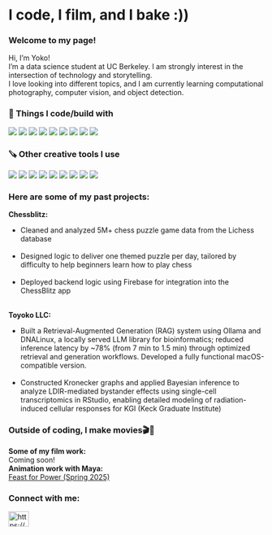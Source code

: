 <h1 align="left">I code, I film, and I bake :))</h1>

<h3 align="left">Welcome to my page!</h3>

<p align="left">
  Hi, I’m Yoko!<br>
  I’m a data science student at UC Berkeley. I am strongly interest in the intersection of technology and storytelling.<br>
  I love looking into different topics, and I am currently learning computational photography, computer vision, and object detection. 
</p>

<h3>🚀 Things I code/build with</h3>
<p>
  <img src="https://img.shields.io/badge/-Python-3776AB?logo=python&logoColor=white&style=for-the-badge" />
  <img src="https://img.shields.io/badge/-R-276DC3?logo=r&logoColor=white&style=for-the-badge" />
  <img src="https://img.shields.io/badge/-SQL-4479A1?logo=postgresql&logoColor=white&style=for-the-badge" />
  <img src="https://img.shields.io/badge/-HTML5-E34F26?logo=html5&logoColor=white&style=for-the-badge" />
  <img src="https://img.shields.io/badge/-CSS3-1572B6?logo=css3&logoColor=white&style=for-the-badge" />
  <img src="https://img.shields.io/badge/AWS-232F3E?logo=amazonaws&logoColor=white&style=for-the-badge" />
  <img src="https://img.shields.io/badge/Docker-2496ED?logo=docker&logoColor=white&style=for-the-badge" />
  <img src="https://img.shields.io/badge/Google%20Cloud-4285F4?logo=googlecloud&logoColor=white&style=for-the-badge" />
  <img src="https://img.shields.io/badge/Hugging%20Face-FFBF00?logo=huggingface&logoColor=black&style=for-the-badge" />
</p>

<h3>🪚 Other creative tools I use</h3>
<p>
  <img src="https://img.shields.io/badge/Blender-F5792A?logo=blender&logoColor=white&style=for-the-badge" />
  <img src="https://img.shields.io/badge/Figma-F24E1E?logo=figma&logoColor=white&style=for-the-badge" />
  <img src="https://img.shields.io/badge/Google%20Cloud-4285F4?logo=googlecloud&logoColor=white&style=for-the-badge" />
  <img src="https://img.shields.io/badge/Adobe%20Illustrator-FF9A00?logo=adobeillustrator&logoColor=white&style=for-the-badge" />
  <img src="https://img.shields.io/badge/Adobe%20Photoshop-31A8FF?logo=adobephotoshop&logoColor=white&style=for-the-badge" />
  <img src="https://img.shields.io/badge/Adobe%20Premiere%20Pro-9999FF?logo=adobepremierepro&logoColor=white&style=for-the-badge" />
  <img src="https://img.shields.io/badge/DaVinci%20Resolve-233A51?logo=davinciresolve&logoColor=white&style=for-the-badge" />
  <img src="https://img.shields.io/badge/Adobe%20Lightroom-31A8FF?logo=adobelightroom&logoColor=white&style=for-the-badge" />
  <img src="https://img.shields.io/badge/Autodesk%20Maya-1E87A5?logo=autodeskmaya&logoColor=white&style=for-the-badge" />
</p>

<h3>Here are some of my past projects:</h3>

<p>
  <b>Chessblitz:</b><br>
  <ul>
    <li>Cleaned and analyzed 5M+ chess puzzle game data from the Lichess database</li><br>
    <li>Designed logic to deliver one themed puzzle per day, tailored by difficulty to help beginners learn how to play chess</li><br>
    <li>Deployed backend logic using Firebase for integration into the ChessBlitz app</li><br>
  </ul>
  <b>Toyoko LLC:</b><br>
  <ul>
    <li>Built a Retrieval-Augmented Generation (RAG) system using Ollama and DNALinux, a locally served LLM library for bioinformatics; reduced inference latency by ~78% (from 7 min to 1.5 min) through optimized retrieval and generation workflows. Developed a fully functional macOS-compatible version.</li><br>
    <li>Constructed Kronecker graphs and applied Bayesian inference to analyze LDIR-mediated bystander effects using single-cell transcriptomics in RStudio, enabling detailed modeling of radiation-induced cellular responses for KGI (Keck Graduate Institute)</li>
  </ul>
</p>

<h3>Outside of coding, I make movies🎬💖</h3>
<p>
  <b>Some of my film work:</b><br>
  Coming soon!<br>
  <b>Animation work with Maya:</b><br>
  <a href="https://drive.google.com/file/d/1bFu5mcAPRkdiqeK6JXphBI9niy7jDtQg/view?usp=sharing">Feast for Power (Spring 2025)</a>
</p>
  
<h3 align="left">Connect with me:</h3>
<p align="left">
<a href="www.linkedin.com/in/yoko-furukawa-014993276" target="blank"><img align="center" src="https://raw.githubusercontent.com/rahuldkjain/github-profile-readme-generator/master/src/images/icons/Social/linked-in-alt.svg" alt="https://www.linkedin.com/in/yoko-furukawa-014993276/" height="30" width="40" /></a>
</p>
